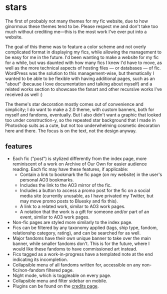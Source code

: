 # stars

The first of probably not many themes for my fic website, due to how ginormous these themes tend to be. Please respect me and don't take too much without crediting me&mdash;this is the most work I've ever put into a website.

The goal of this theme was to feature a color scheme and not overly complicated format in displaying my fics, while allowing the management to be easy for me in the future. I'd been wanting to make a website for my fic for a while, but was daunted with how many fics I knew I'd have to move, as well as the more technical aspects of hosting files &mdash; or databases &mdash; of fic. WordPress was the solution to this management-wise, but thematically I wanted to be able to be flexible with having additional pages, such as an "about" (because I love documentation and talking about myself) and a related works section to showcase the fanart and other recursive works I've received as well :)

The theme's star decoration mostly comes out of convenience and simplicity; I do want to make a 2.0 theme, with custom banners, both for myself and fandoms, eventually. But I also didn't want a graphic that looked too under construction-y, so the repeated star background that I made in Photoshop suits as a cute, but not too underwhelming cosmetic decoration here and there. The focus is on the text, not the design anyway.

## features
- Each fic ("post") is stylized differently from the index page, more reminiscent of a work on Archive of Our Own for easier audience reading. Each fic may have these features, if applicable:
	- Contain a link to bookmark the fic page (on my website) in the user's personal AO3 bookmarks.
	- Includes the link to the AO3 mirror of the fic.
	- Includes a button to access a promo post for the fic on a social media site (currently unusable, as I have privated my Twitter, but may move promo posts to Bluesky and fix this).
	- A link to a related work, similar to AO3 work pages.
	- A notation that the work is a gift for someone and/or part of an event, similar to AO3 work pages.
- Non-fic pages are styled more similarly to the index page.
- Fics can be filtered by any taxonomy applied (tags, ship type, fandom, relationshp category, rating), and can be searched for as well.
- Major fandoms have their own unique banner to take over the main banner, while smaller fandoms don't. This is for the future, where I would like these fandoms to have commissioned art instead.
- Fics tagged as a work-in-progress have a templated note at the end indicating its incompletion.
- Collapsible menu of all fandoms written for, accessible on any non-fic/non-fandom filtered page.
- Night mode, which is toggleable on every page.
- Collapsible menu and filter sidebar on mobile.
- Plugins can be found on the <a href="https://aroceu.com/fic/credits/">credits page</a>.
